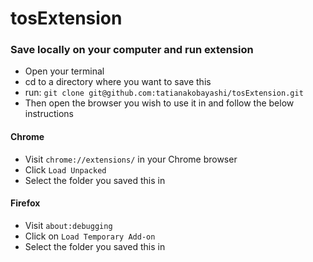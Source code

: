 # tosExtension

### Save locally on your computer and run extension

- Open your terminal
- cd to a directory where you want to save this
- run: `git clone git@github.com:tatianakobayashi/tosExtension.git`
- Then open the browser you wish to use it in and follow the below instructions

#### Chrome
- Visit `chrome://extensions/` in your Chrome browser
- Click `Load Unpacked`
- Select the folder you saved this in

#### Firefox
- Visit `about:debugging`
- Click on `Load Temporary Add-on`
- Select the folder you saved this in

